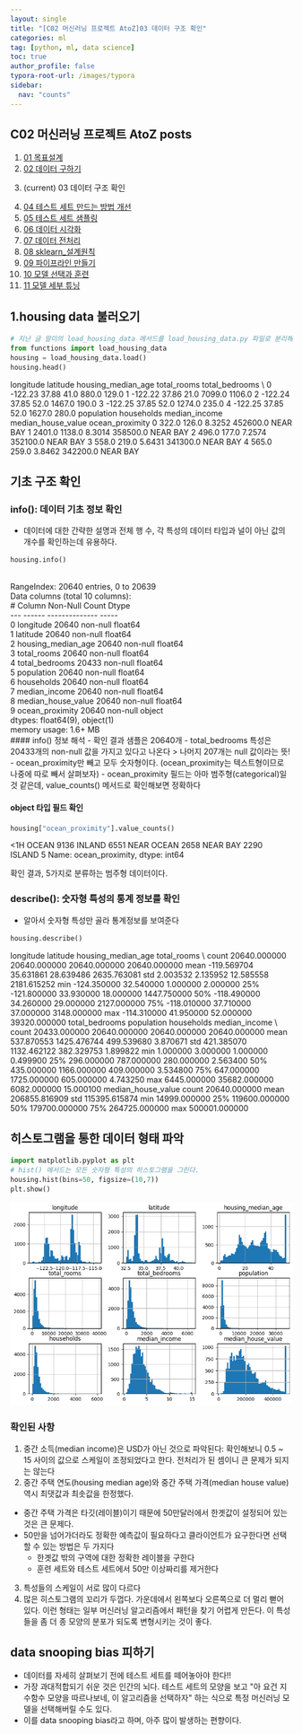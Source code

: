 ```yaml
---
layout: single
title: "[C02 머신러닝 프로젝트 AtoZ]03 데이터 구조 확인"
categories: ml
tag: [python, ml, data science]
toc: true
author_profile: false
typora-root-url: /images/typora
sidebar:
  nav: "counts"
---
```


 
<nav class="cods"><h2>C02 머신러닝 프로젝트 AtoZ posts</h2><ol><li><a href="/ml/C02_머신러닝_프로젝트_AtoZ~01_목표설계">01 목표설계</a></li><li><a href="/ml/C02_머신러닝_프로젝트_AtoZ~02_데이터_구하기">02 데이터 구하기</a></li><li><p>(current) 03 데이터 구조 확인</p></li><li><a href="/ml/C02_머신러닝_프로젝트_AtoZ~04_테스트_세트_만드는_방법_개선">04 테스트 세트 만드는 방법 개선</a></li><li><a href="/ml/C02_머신러닝_프로젝트_AtoZ~05_테스트_세트_샘플링">05 테스트 세트 샘플링</a></li><li><a href="/ml/C02_머신러닝_프로젝트_AtoZ~06_데이터_시각화">06 데이터 시각화</a></li><li><a href="/ml/C02_머신러닝_프로젝트_AtoZ~07_데이터_전처리">07 데이터 전처리</a></li><li><a href="/ml/C02_머신러닝_프로젝트_AtoZ~08_sklearn_설계원칙">08 sklearn_설계원칙</a></li><li><a href="/ml/C02_머신러닝_프로젝트_AtoZ~09_파이프라인_만들기">09 파이프라인 만들기</a></li><li><a href="/ml/C02_머신러닝_프로젝트_AtoZ~10_모델_선택과_훈련">10 모델 선택과 훈련</a></li><li><a href="/ml/C02_머신러닝_프로젝트_AtoZ~11_모델_세부_튜닝">11 모델 세부 튜닝</a></li></ol></nav>

## 1.housing data 불러오기
 

``` python
# 지난 글 말미의 load_housing_data 메서드를 load_housing_data.py 파일로 분리해놓고, 불러온다.
from functions import load_housing_data
housing = load_housing_data.load()
housing.head()
```

<div class="op_wrap"><op>   longitude  latitude  housing_median_age  total_rooms  total_bedrooms  \
</op><op>0    -122.23     37.88                41.0        880.0           129.0   
</op><op>1    -122.22     37.86                21.0       7099.0          1106.0   
</op><op>2    -122.24     37.85                52.0       1467.0           190.0   
</op><op>3    -122.25     37.85                52.0       1274.0           235.0   
</op><op>4    -122.25     37.85                52.0       1627.0           280.0   
</op><op>
</op><op>   population  households  median_income  median_house_value ocean_proximity  
</op><op>0       322.0       126.0         8.3252            452600.0        NEAR BAY  
</op><op>1      2401.0      1138.0         8.3014            358500.0        NEAR BAY  
</op><op>2       496.0       177.0         7.2574            352100.0        NEAR BAY  
</op><op>3       558.0       219.0         5.6431            341300.0        NEAR BAY  
</op><op>4       565.0       259.0         3.8462            342200.0        NEAR BAY  </op></div>

## 기초 구조 확인

### info(): 데이터 기초 정보 확인
- 데이터에 대한 간략한 설명과 전체 행 수, 각 특성의 데이터 타입과 널이 아닌 값의 개수를 확인하는데 유용하다.
 

``` python
housing.info()
```

<div class="op_wrap"><op><class 'pandas.core.frame.DataFrame'>
</op><br><op>RangeIndex: 20640 entries, 0 to 20639
</op><br><op>Data columns (total 10 columns):
</op><br><op> #   Column              Non-Null Count  Dtype  
</op><br><op>---  ------              --------------  -----  
</op><br><op> 0   longitude           20640 non-null  float64
</op><br><op> 1   latitude            20640 non-null  float64
</op><br><op> 2   housing_median_age  20640 non-null  float64
</op><br><op> 3   total_rooms         20640 non-null  float64
</op><br><op> 4   total_bedrooms      20433 non-null  float64
</op><br><op> 5   population          20640 non-null  float64
</op><br><op> 6   households          20640 non-null  float64
</op><br><op> 7   median_income       20640 non-null  float64
</op><br><op> 8   median_house_value  20640 non-null  float64
</op><br><op> 9   ocean_proximity     20640 non-null  object 
</op><br><op>dtypes: float64(9), object(1)
</op><br><op>memory usage: 1.6+ MB
</op><br></div>
#### info() 정보 해석
- 확인 결과 샘플은 20640개
- total_bedrooms 특성은 20433개의 non-null 값을 가지고 있다고 나온다 > 나머지 207개는 null 값이라는 뜻!
- ocean_proximity만 빼고 모두 숫자형이다. (ocean_proximity는 텍스트형이므로 나중에 따로 빼서 살펴보자)
- ocean_proximity 필드는 아마 범주형(categorical)일 것 같은데, value_counts() 메서드로 확인해보면 정확하다
 
#### object 타입 필드 확인
 

``` python
housing["ocean_proximity"].value_counts()
```

<div class="op_wrap"><op><1H OCEAN     9136
</op><op>INLAND        6551
</op><op>NEAR OCEAN    2658
</op><op>NEAR BAY      2290
</op><op>ISLAND           5
</op><op>Name: ocean_proximity, dtype: int64</op></div>

확인 결과, 5가지로 분류하는 범주형 데이터이다.
 
### describe(): 숫자형 특성의 통계 정보를 확인
- 알아서 숫자형 특성만 골라 통계정보를 보여준다
 

``` python
housing.describe()
```

<div class="op_wrap"><op>          longitude      latitude  housing_median_age   total_rooms  \
</op><op>count  20640.000000  20640.000000        20640.000000  20640.000000   
</op><op>mean    -119.569704     35.631861           28.639486   2635.763081   
</op><op>std        2.003532      2.135952           12.585558   2181.615252   
</op><op>min     -124.350000     32.540000            1.000000      2.000000   
</op><op>25%     -121.800000     33.930000           18.000000   1447.750000   
</op><op>50%     -118.490000     34.260000           29.000000   2127.000000   
</op><op>75%     -118.010000     37.710000           37.000000   3148.000000   
</op><op>max     -114.310000     41.950000           52.000000  39320.000000   
</op><op>
</op><op>       total_bedrooms    population    households  median_income  \
</op><op>count    20433.000000  20640.000000  20640.000000   20640.000000   
</op><op>mean       537.870553   1425.476744    499.539680       3.870671   
</op><op>std        421.385070   1132.462122    382.329753       1.899822   
</op><op>min          1.000000      3.000000      1.000000       0.499900   
</op><op>25%        296.000000    787.000000    280.000000       2.563400   
</op><op>50%        435.000000   1166.000000    409.000000       3.534800   
</op><op>75%        647.000000   1725.000000    605.000000       4.743250   
</op><op>max       6445.000000  35682.000000   6082.000000      15.000100   
</op><op>
</op><op>       median_house_value  
</op><op>count        20640.000000  
</op><op>mean        206855.816909  
</op><op>std         115395.615874  
</op><op>min          14999.000000  
</op><op>25%         119600.000000  
</op><op>50%         179700.000000  
</op><op>75%         264725.000000  
</op><op>max         500001.000000  </op></div>

## 히스토그램을 통한 데이터 형태 파악
 

``` python
import matplotlib.pyplot as plt
# hist() 메서드는 모든 숫자형 특성의 히스토그램을 그린다.
housing.hist(bins=50, figsize=(10,7))
plt.show()
```
![](/images/2023-07-09-C02_머신러닝_프로젝트_AtoZ~03_데이터_구조_확인.ipynb/12_0.png)
### 확인된 사항
1. 중간 소득(median income)은 USD가 아닌 것으로 파악된다: 확인해보니 0.5 ~ 15 사이의 값으로 스케일이 조정되었다고 한다. 전처리가 된 셈이니 큰 문제가 되지는 않는다
2. 중간 주택 연도(housing median age)와 중간 주택 가격(median house value) 역시 최댓값과 최솟값을 한정했다.
  - 중간 주택 가격은 타깃(레이블)이기 때문에 50만달러에서 한곗값이 설정되어 있는 것은 큰 문제다.
  - 50만을 넘어가더라도 정확한 예측값이 필요하다고 클라이언트가 요구한다면 선택할 수 있는 방법은 두 가지다
    - 한곗값 밖의 구역에 대한 정확한 레이블을 구한다
    - 훈련 세트와 테스트 세트에서 50만 이상짜리를 제거한다
3. 특성들의 스케일이 서로 많이 다르다
4. 많은 히스토그램의 꼬리가 두껍다. 가운데에서 왼쪽보다 오른쪽으로 더 멀리 뻗어 있다. 이런 형태는 일부 머신러닝 알고리즘에서 패턴을 찾기 어렵게 만든다. 이 특성들을 좀 더 종 모양의 분포가 되도록 변형시키는 것이 좋다.
 
## data snooping bias 피하기
- 데이터를 자세히 살펴보기 전에 테스트 세트를 떼어놓아야 한다!!
- 가장 과대적합되기 쉬운 것은 인간의 뇌다. 테스트 세트의 모양을 보고 "아 요건 지수함수 모양을 따르나보네, 이 알고리즘을 선택하자" 하는 식으로 특정 머신러닝 모델을 선택해버릴 수도 있다.
- 이를 data snooping bias라고 하며, 아주 많이 발생하는 편향이다.
 
